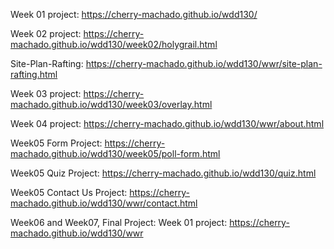 Week 01 project: https://cherry-machado.github.io/wdd130/

Week 02 project: https://cherry-machado.github.io/wdd130/week02/holygrail.html

Site-Plan-Rafting: https://cherry-machado.github.io/wdd130/wwr/site-plan-rafting.html

Week 03 project: https://cherry-machado.github.io/wdd130/week03/overlay.html

Week 04 project: https://cherry-machado.github.io/wdd130/wwr/about.html

Week05 Form Project: https://cherry-machado.github.io/wdd130/week05/poll-form.html 

Week05 Quiz Project: https://cherry-machado.github.io/wdd130/quiz.html

Week05 Contact Us Project: https://cherry-machado.github.io/wdd130/wwr/contact.html

Week06 and Week07, Final Project: Week 01 project: https://cherry-machado.github.io/wdd130/wwr
